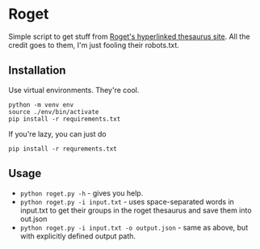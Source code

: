 # Roget 

Simple script to get stuff from [Roget's hyperlinked thesaurus site](http://www.roget.org). All the credit goes to them, I'm just fooling their robots.txt.

## Installation

Use virtual environments. They're cool.

```
python -m venv env
source ./env/bin/activate
pip install -r requirements.txt
```

If you're lazy, you can just do

```
pip install -r requrements.txt
```

## Usage
- `python roget.py -h` - gives you help.
- `python roget.py -i input.txt` - uses space-separated words in input.txt to get their groups in the roget thesaurus and save them into out.json
- `python roget.py -i input.txt -o output.json` - same as above, but with explicitly defined output path.